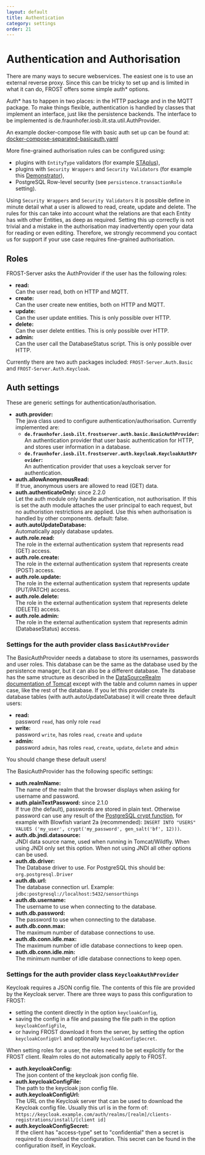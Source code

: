 ```yaml
---
layout: default
title: Authentication
category: settings
order: 21
---
```


# Authentication and Authorisation

There are many ways to secure webservices. The easiest one is to use an external reverse proxy.
Since this can be tricky to set up and is limited in what it can do, FROST offers some simple auth* options.

Auth* has to happen in two places: in the HTTP package and in the MQTT package. To make things
flexible, authentication is handled by classes that implement an interface, just like the
persistence backends. The interface to be implemented is de.fraunhofer.iosb.ilt.sta.util.AuthProvider.

An example docker-compose file with basic auth set up can be found at: 
[docker-compose-separated-basicauth.yaml](https://github.com/FraunhoferIOSB/FROST-Server/blob/v2.x/scripts/docker-compose-separated-basicauth.yaml)

More fine-grained authorisation rules can be configured using:
* plugins with `EntityType` validators (for example [STAplus](https://github.com/securedimensions/FROST-Server-PLUS)),
* plugins with `Security Wrappers` and `Security Validators` (for example this [Demonstrator](https://github.com/hylkevds/FROST-Server.Plugin.SecurityTest/)),
* PostgreSQL Row-level security (see `persistence.transactionRole` setting).

Using `Security Wrappers` and `Security Validators` it is possible define in minute detail what a user is allowed to read, create, update and delete.
The rules for this can take into account what the relations are that each Entity has with other Entities, as deep as required.
Setting this up correctly is not trivial and a mistake in the authorisation may inadvertently open your data for reading or even editing.
Therefore, we strongly recommend you contact us for support if your use case requires fine-grained authorisation.


## Roles

FROST-Server asks the AuthProvider if the user has the following roles:

* **read:**  
  Can the user read, both on HTTP and MQTT.
* **create:**  
  Can the user create new entities, both on HTTP and MQTT.
* **update:**  
  Can the user update entities. This is only possible over HTTP.
* **delete:**  
  Can the user delete entities. This is only possible over HTTP.
* **admin:**  
  Can the user call the DatabaseStatus script. This is only possible over HTTP.

Currently there are two auth packages included: `FROST-Server.Auth.Basic` and `FROST-Server.Auth.Keycloak`.


## Auth settings

These are generic settings for authentication/authorisation.

* **auth.provider:**  
  The java class used to configure authentication/authorisation. Currently implemented are:
  * **`de.fraunhofer.iosb.ilt.frostserver.auth.basic.BasicAuthProvider`:**  
    An authentication provider that user basic authentication for HTTP, and stores user information in a database.
  * **`de.fraunhofer.iosb.ilt.frostserver.auth.keycloak.KeycloakAuthProvider`:**  
    An authentication provider that uses a keycloak server for authentication.
* **auth.allowAnonymousRead:**  
  If true, anonymous users are allowed to read (GET) data.
* **auth.authenticateOnly:** since 2.2.0  
  Let the auth module only handle authentication, not authorisation. If this is set the auth module attaches the user principal to each request, but no authoristion restrictions are applied. Use this when authorisation is handled by other components. default: false.
* **auth.autoUpdateDatabase:**  
  Automatically apply database updates.
* **auth.role.read:**  
  The role in the external authentication system that represents read (GET) access.
* **auth.role.create:**  
  The role in the external authentication system that represents create (POST) access.
* **auth.role.update:**  
  The role in the external authentication system that represents update (PUT/PATCH) access.
* **auth.role.delete:**  
  The role in the external authentication system that represents delete (DELETE) access.
* **auth.role.admin:**  
  The role in the external authentication system that represents admin (DatabaseStatus) access.


### Settings for the auth provider class `BasicAuthProvider`

The BasicAuthProvider needs a database to store its usernames, passwords and user roles.
This database can be the same as the database used by the persistence manager, but it can also be
a different database. The database has the same structure as described in the
[DataSourceRealm documentation of Tomcat](https://tomcat.apache.org/tomcat-8.5-doc/realm-howto.html#DataSourceRealm)
except with the table and column names in upper case, like the rest of the database.
If you let this provider create its database tables (with auth.autoUpdateDatabase) it will
create three default users:

* **read:**  
  password `read`, has only role `read`
* **write:**  
  password `write`, has roles `read`, `create` and `update`
* **admin:**  
  password `admin`, has roles `read`, `create`, `update`, `delete` and `admin`

You should change these default users!

The BasicAuthProvider has the following specific settings:

* **auth.realmName:**  
  The name of the realm that the browser displays when asking for username and password.
* **auth.plainTextPassword:** since 2.1.0  
  If true (the default), passwords are stored in plain text.
  Otherwise password can use any result of the [PostgreSQL crypt function](https://www.postgresql.org/docs/current/pgcrypto.html#id-1.11.7.37.8.7),
  for example with Blowfish variant 2a (recommended):
  `INSERT INTO "USERS" VALUES ('my_user', crypt('my_password', gen_salt('bf', 12)))`.
* **auth.db.jndi.datasource:**  
  JNDI data source name, used when running in Tomcat/Wildfly. When using JNDI only set this option. When not using JNDI all other options can be used.
* **auth.db.driver:**  
  The Database driver to use. For PostgreSQL this should be: `org.postgresql.Driver`
* **auth.db.url:**  
  The database connection url. Example: `jdbc:postgresql://localhost:5432/sensorthings`
* **auth.db.username:**  
  The username to use when connecting to the database.
* **auth.db.password:**  
  The password to use when connecting to the database.
* **auth.db.conn.max:**  
  The maximum number of database connections to use.
* **auth.db.conn.idle.max:**  
  The maximum number of idle database connections to keep open.
* **auth.db.conn.idle.min:**  
  The minimum number of idle database connections to keep open.


### Settings for the auth provider class `KeycloakAuthProvider`

Keycloak requires a JSON config file. The contents of this file are provided by the Keycloak server.
There are three ways to pass this configuration to FROST:

* setting the content directly in the option `keycloakConfig`,
* saving the config in a file and passing the file path in the option `keycloakConfigFile`,
* or having FROST download it from the server, by setting the option `keycloakConfigUrl` and optionally `keycloakConfigSecret`.

When setting roles for a user, the roles need to be set explicitly for the FROST client.
Realm roles do not automatically apply to FROST.

* **auth.keycloakConfig:**  
  The json content of the keycloak json config file.
* **auth.keycloakConfigFile:**  
  The path to the keycloak json config file.
* **auth.keycloakConfigUrl:**  
  The URL on the Keycloak server that can be used to download the Keycloak config file. Usually this url is in the form
        of: `https://keycloak.example.com/auth/realms/[realm]/clients-registrations/install/[client id]`
* **auth.keycloakConfigSecret:**  
  If the client has "access-type" set to "confidential" then a secret is required to download the configuration.
        This secret can be found in the configuration itself, in Keycloak.


